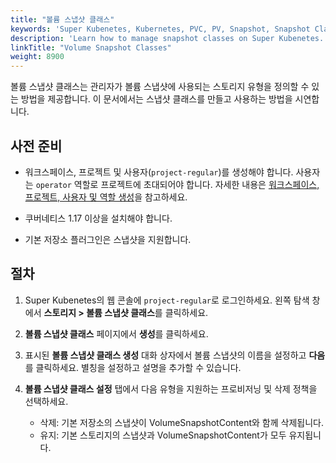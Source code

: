 ```yaml
---
title: "볼륨 스냅샷 클래스"
keywords: 'Super Kubenetes, Kubernetes, PVC, PV, Snapshot, Snapshot Classes'
description: 'Learn how to manage snapshot classes on Super Kubenetes.'
linkTitle: "Volume Snapshot Classes"
weight: 8900
---
```


볼륨 스냅샷 클래스는 관리자가 볼륨 스냅샷에 사용되는 스토리지 유형을 정의할 수 있는 방법을 제공합니다. 이 문서에서는 스냅샷 클래스를 만들고 사용하는 방법을 시연합니다.

## 사전 준비

- 워크스페이스, 프로젝트 및 사용자(`project-regular`)를 생성해야 합니다. 사용자는 `operator` 역할로 프로젝트에 초대되어야 합니다. 자세한 내용은 [워크스페이스, 프로젝트, 사용자 및 역할 생성](../../../quick-start/create-workspace-and-project/)을 참고하세요.

- 쿠버네티스 1.17 이상을 설치해야 합니다.

- 기본 저장소 플러그인은 스냅샷을 지원합니다.

## 절차

1. Super Kubenetes의 웹 콘솔에 `project-regular`로 로그인하세요. 왼쪽 탐색 창에서 **스토리지 > 볼륨 스냅샷 클래스**를 클릭하세요.

2. **볼륨 스냅샷 클래스** 페이지에서 **생성**를 클릭하세요.

3. 표시된 **볼륨 스냅샷 클래스 생성** 대화 상자에서 볼륨 스냅샷의 이름을 설정하고 **다음**를 클릭하세요. 별칭을 설정하고 설명을 추가할 수 있습니다.

4. **볼륨 스냅샷 클래스 설정** 탭에서 다음 유형을 지원하는 프로비저닝 및 삭제 정책을 선택하세요.

   - 삭제: 기본 저장소의 스냅샷이 VolumeSnapshotContent와 함께 삭제됩니다.
   - 유지: 기본 스토리지의 스냅샷과 VolumeSnapshotContent가 모두 유지됩니다.

